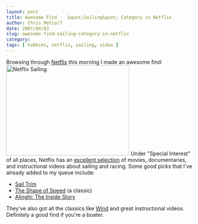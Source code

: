 ```yaml
---
layout: post
title: Awesome Find -  &quot;Sailing&quot; Category in Netflix
author: Chris Metcalf
date: 2007/04/03
slug: awesome-find-sailing-category-in-netflix
category: 
tags: [ hobbies, netflix, sailing, video ]
---
```


Browsing through <a href="http://www.netflix.com">Netflix</a> this morning I made an awesome find:
<a href="http://flickr.com/photos/chrismetcalf/445159998/"><img src="http://farm1.static.flickr.com/209/445159998_ff81639f40.jpg?v=0" title="Netflix Sailing" alt="Netflix Sailing" height="242" width="330" /></a>
Under "Special Interest" of all places,  Netflix has an <a href="http://www.netflix.com/SubGenre?sgid=2177&amp;pgid=2309&amp;gpgid=2223">excellent selection</a> of movies, documentaries, and instructional videos about sailing and racing. Some good picks that I've already added to my queue include:
<ul>
	<li><a href="http://www.netflix.com/Movie/Sail_Trimming/70064809?trkid=90529">Sail Trim</a></li>
	<li><a href="http://www.netflix.com/Movie/The_Shape_of_Speed/70064810?trkid=90529">The Shape of Speed</a> (a classic)</li>
	<li><a href="http://www.netflix.com/Movie/Alinghi_The_Inside_Story_America_s_Cup_2003/70056464?trkid=90529" onmouseover="dB(event, this)" id="b070056464_38">Alinghi: The Inside Story</a></li>
</ul>
They've also got all the classics like <a href="http://www.netflix.com/Movie/Wind/60026835?trkid=195987">Wind</a> and great instructional videos. Definitely a good find if you're a boater.
